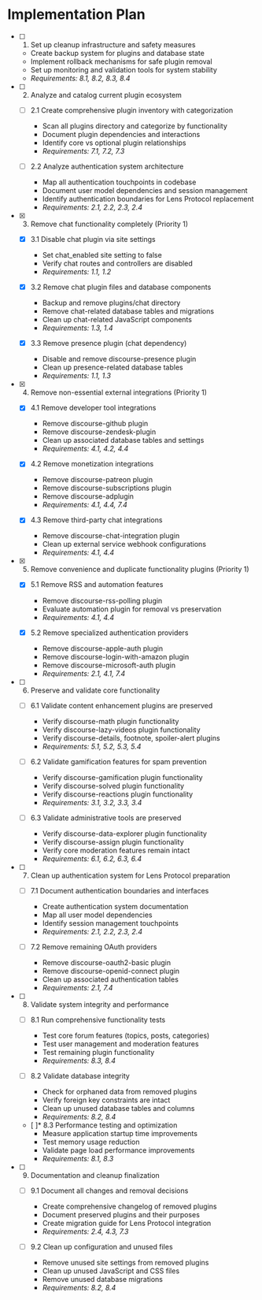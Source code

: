 # Implementation Plan

- [ ] 1. Set up cleanup infrastructure and safety measures
  - Create backup system for plugins and database state
  - Implement rollback mechanisms for safe plugin removal
  - Set up monitoring and validation tools for system stability
  - _Requirements: 8.1, 8.2, 8.3, 8.4_

- [ ] 2. Analyze and catalog current plugin ecosystem
  - [ ] 2.1 Create comprehensive plugin inventory with categorization
    - Scan all plugins directory and categorize by functionality
    - Document plugin dependencies and interactions
    - Identify core vs optional plugin relationships
    - _Requirements: 7.1, 7.2, 7.3_

  - [ ] 2.2 Analyze authentication system architecture
    - Map all authentication touchpoints in codebase
    - Document user model dependencies and session management
    - Identify authentication boundaries for Lens Protocol replacement
    - _Requirements: 2.1, 2.2, 2.3, 2.4_

- [x] 3. Remove chat functionality completely (Priority 1)
  - [x] 3.1 Disable chat plugin via site settings
    - Set chat_enabled site setting to false
    - Verify chat routes and controllers are disabled
    - _Requirements: 1.1, 1.2_

  - [x] 3.2 Remove chat plugin files and database components
    - Backup and remove plugins/chat directory
    - Remove chat-related database tables and migrations
    - Clean up chat-related JavaScript components
    - _Requirements: 1.3, 1.4_

  - [x] 3.3 Remove presence plugin (chat dependency)
    - Disable and remove discourse-presence plugin
    - Clean up presence-related database tables
    - _Requirements: 1.1, 1.3_

- [x] 4. Remove non-essential external integrations (Priority 1)
  - [x] 4.1 Remove developer tool integrations
    - Remove discourse-github plugin
    - Remove discourse-zendesk-plugin
    - Clean up associated database tables and settings
    - _Requirements: 4.1, 4.2, 4.4_

  - [x] 4.2 Remove monetization integrations
    - Remove discourse-patreon plugin
    - Remove discourse-subscriptions plugin
    - Remove discourse-adplugin
    - _Requirements: 4.1, 4.4, 7.4_

  - [x] 4.3 Remove third-party chat integrations
    - Remove discourse-chat-integration plugin
    - Clean up external service webhook configurations
    - _Requirements: 4.1, 4.4_

- [x] 5. Remove convenience and duplicate functionality plugins (Priority 1)
  - [x] 5.1 Remove RSS and automation features
    - Remove discourse-rss-polling plugin
    - Evaluate automation plugin for removal vs preservation
    - _Requirements: 4.1, 4.4_

  - [x] 5.2 Remove specialized authentication providers
    - Remove discourse-apple-auth plugin
    - Remove discourse-login-with-amazon plugin
    - Remove discourse-microsoft-auth plugin
    - _Requirements: 2.1, 4.1, 7.4_

- [ ] 6. Preserve and validate core functionality
  - [ ] 6.1 Validate content enhancement plugins are preserved
    - Verify discourse-math plugin functionality
    - Verify discourse-lazy-videos plugin functionality
    - Verify discourse-details, footnote, spoiler-alert plugins
    - _Requirements: 5.1, 5.2, 5.3, 5.4_

  - [ ] 6.2 Validate gamification features for spam prevention
    - Verify discourse-gamification plugin functionality
    - Verify discourse-solved plugin functionality
    - Verify discourse-reactions plugin functionality
    - _Requirements: 3.1, 3.2, 3.3, 3.4_

  - [ ] 6.3 Validate administrative tools are preserved
    - Verify discourse-data-explorer plugin functionality
    - Verify discourse-assign plugin functionality
    - Verify core moderation features remain intact
    - _Requirements: 6.1, 6.2, 6.3, 6.4_

- [ ] 7. Clean up authentication system for Lens Protocol preparation
  - [ ] 7.1 Document authentication boundaries and interfaces
    - Create authentication system documentation
    - Map all user model dependencies
    - Identify session management touchpoints
    - _Requirements: 2.1, 2.2, 2.3, 2.4_

  - [ ] 7.2 Remove remaining OAuth providers
    - Remove discourse-oauth2-basic plugin
    - Remove discourse-openid-connect plugin
    - Clean up associated authentication tables
    - _Requirements: 2.1, 7.4_

- [ ] 8. Validate system integrity and performance
  - [ ] 8.1 Run comprehensive functionality tests
    - Test core forum features (topics, posts, categories)
    - Test user management and moderation features
    - Test remaining plugin functionality
    - _Requirements: 8.3, 8.4_

  - [ ] 8.2 Validate database integrity
    - Check for orphaned data from removed plugins
    - Verify foreign key constraints are intact
    - Clean up unused database tables and columns
    - _Requirements: 8.2, 8.4_

  - [ ]* 8.3 Performance testing and optimization
    - Measure application startup time improvements
    - Test memory usage reduction
    - Validate page load performance improvements
    - _Requirements: 8.1, 8.3_

- [ ] 9. Documentation and cleanup finalization
  - [ ] 9.1 Document all changes and removal decisions
    - Create comprehensive changelog of removed plugins
    - Document preserved plugins and their purposes
    - Create migration guide for Lens Protocol integration
    - _Requirements: 2.4, 4.3, 7.3_

  - [ ] 9.2 Clean up configuration and unused files
    - Remove unused site settings from removed plugins
    - Clean up unused JavaScript and CSS files
    - Remove unused database migrations
    - _Requirements: 8.2, 8.4_